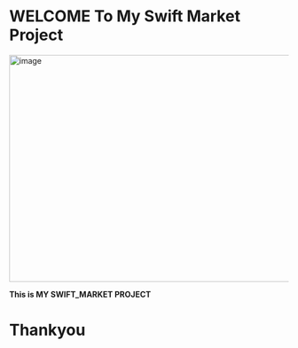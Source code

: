 # WELCOME __To My Swift Market Project__
<img src="https://i.pinimg.com/736x/27/ae/20/27ae2059744d3a7814f8fd5d75b1c47c.jpg" alt="image" width="900px" height="410px">


__This is MY SWIFT_MARKET PROJECT__
# Thankyou
